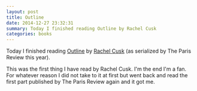 ```yaml
---
layout: post
title: Outline
date: 2014-12-27 23:32:31
summary: Today I finished reading Outline by Rachel Cusk
categories: books
---
```


Today I finished reading [Outline](http://us.macmillan.com/mobile/book/9780374228347) by [Rachel Cusk](http://en.wikipedia.org/wiki/Rachel_Cusk) (as serialized by The Paris Review this year).

This was the first thing I have read by Rachel Cusk. I'm the end I'm a fan. For whatever reason I did not take to it at first but went back and read the first part published by The Paris Review again and it got me. 

